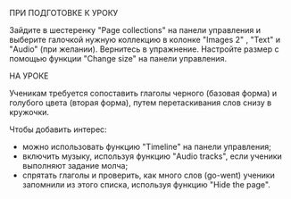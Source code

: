 ПРИ ПОДГОТОВКЕ К УРОКУ

Зайдите в шестеренку "Page collections" на панели управления и выберите галочкой нужную коллекцию в колонке "Images 2" , "Text" и "Audio" (при желании). Вернитесь в упражнение. Настройте размер с помощью функции "Change size" на панели управления.

НА УРОКЕ

Ученикам требуется сопоставить глаголы черного (базовая форма) и голубого цвета (вторая форма), путем перетаскивания слов снизу в кружочки.

Чтобы добавить интерес:
* можно использовать функцию "Timeline" на панели управления;
* включить музыку, используя функцию "Audio tracks", если ученики выполняют задание молча;
* спрятать глаголы и проверить, как много слов (go-went) ученики запомнили из этого списка, используя функцию "Hide the page".
